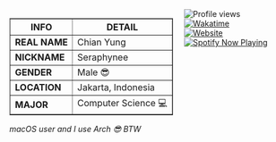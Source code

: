 <div style="display: flex; align-items: flex-start; gap: 20px;">

  <!-- Kiri: ABOUT ME table -->
  <div>
<table border="1" cellspacing="0" cellpadding="6">
  <thead>
    <tr>
      <th>INFO</th>
      <th>DETAIL</th>
    </tr>
  </thead>
  <tbody>
    <tr>
      <td><strong>REAL NAME</strong></td>
      <td>Chian Yung</td>
    </tr>
    <tr>
      <td><strong>NICKNAME</strong></td>
      <td>Seraphynee</td>
    </tr>
    <tr>
      <td><strong>GENDER</strong></td>
      <td>Male 😎</td>
    </tr>
    <tr>
      <td><strong>LOCATION</strong></td>
      <td>Jakarta, Indonesia</td>
    </tr>
    <tr>
      <td><strong>MAJOR</strong></td>
      <td>Computer Science 💻</td>
    </tr>
  </tbody>
</table>

<p><em>macOS user and I use Arch 😎 BTW</em></p>

  </div>

  <!-- Kanan: Badges & Spotify -->
  <div>
    <img src="https://komarev.com/ghpvc/?username=chianyungcode" alt="Profile views">
    <br>
    <a href="https://wakatime.com/@697ab2f9-81cb-4eb2-8665-281d9ba95c02">
      <img src="https://wakatime.com/badge/user/697ab2f9-81cb-4eb2-8665-281d9ba95c02.svg" alt="Wakatime">
    </a>
    <br>
    <a href="https://chianyung.dev">
      <img src="https://img.shields.io/badge/website-visit-orange" alt="Website">
    </a>
    <br>
    <a href="https://spotify-github-profile.kittinanx.com/api/view?uid=31z6po3zjuhyqn3puduci4uc6s3i&redirect=true">
      <img src="https://spotify-github-profile.kittinanx.com/api/view?uid=31z6po3zjuhyqn3puduci4uc6s3i&cover_image=true&theme=novatorem&show_offline=true&background_color=241f31&interchange=false&bar_color=53b14f&bar_color_cover=false" alt="Spotify Now Playing">
    </a>
  </div>

</div>
